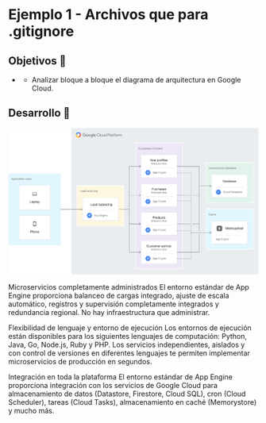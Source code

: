 # Ejemplo 1 - Archivos que para .gitignore

## Objetivos 🎯

* * Analizar bloque a bloque el diagrama de arquitectura en Google Cloud.

## Desarrollo 📝

<img src="../assets/google-cloud-microservices-with-app-engine.png">

Microservicios completamente administrados
El entorno estándar de App Engine proporciona balanceo de cargas integrado, ajuste de escala automático, registros y supervisión completamente integrados y redundancia regional. No hay infraestructura que administrar.

Flexibilidad de lenguaje y entorno de ejecución
Los entornos de ejecución están disponibles para los siguientes lenguajes de computación: Python, Java, Go, Node.js, Ruby y PHP. Los servicios independientes, aislados y con control de versiones en diferentes lenguajes te permiten implementar microservicios de producción en segundos.

Integración en toda la plataforma
El entorno estándar de App Engine proporciona integración con los servicios de Google Cloud para almacenamiento de datos (Datastore, Firestore, Cloud SQL), cron (Cloud Scheduler), tareas (Cloud Tasks), almacenamiento en caché (Memorystore) y mucho más.

